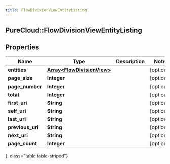 ```yaml
---
title: FlowDivisionViewEntityListing
---
```

## PureCloud::FlowDivisionViewEntityListing

## Properties

|Name | Type | Description | Notes|
|------------ | ------------- | ------------- | -------------|
| **entities** | [**Array&lt;FlowDivisionView&gt;**](FlowDivisionView.html) |  | [optional] |
| **page_size** | **Integer** |  | [optional] |
| **page_number** | **Integer** |  | [optional] |
| **total** | **Integer** |  | [optional] |
| **first_uri** | **String** |  | [optional] |
| **self_uri** | **String** |  | [optional] |
| **last_uri** | **String** |  | [optional] |
| **previous_uri** | **String** |  | [optional] |
| **next_uri** | **String** |  | [optional] |
| **page_count** | **Integer** |  | [optional] |
{: class="table table-striped"}


